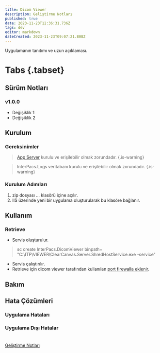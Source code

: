 ```yaml
---
title: Dicom Viewer
description: Geliştirme Notları
published: true
date: 2023-11-23T12:36:31.736Z
tags: dev
editor: markdown
dateCreated: 2023-11-23T09:07:21.808Z
---
```


Uygulamanın tanıtımı ve uzun açıklaması.

# Tabs {.tabset}
## Sürüm Notları
### v1.0.0
- Değişiklik 1
- Değişiklik 2



## Kurulum

### Gereksinimler
> [App Server](/Uygulamalar/AppServer) kurulu ve erişilebilir olmak zorundadır.
{.is-warning}

> InterPacs.Logs veritabanı kurulu ve erişilebilir olmak zorundadır.
{.is-warning}

### Kurulum Adımları
1. zip dosyası ... klasörü içine açılır.
2. IIS üzerinde yeni bir uygulama oluşturularak bu klasöre bağlanır.

## Kullanım

### Retrieve

- Servis oluşturulur.
>sc create InterPacs.DicomViewer binpath= "C:\ITP\VIEWER\ClearCanvas.Server.ShredHostService.exe -service"
- Servis çalıştırılır.
- Retrieve için dicom viewer tarafından kullanılan  [ port firewalla eklenir]().




## Bakım

## Hata Çözümleri

### Uygulama Hataları

### Uygulama Dışı Hatalar

#

[Geliştirme Notları](/Gelistirme/Uygulama-Adi)